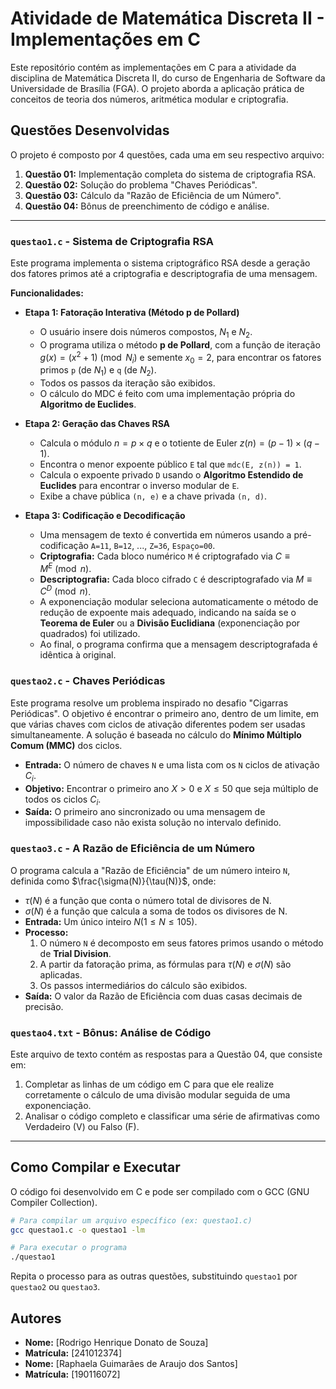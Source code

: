 # Atividade de Matemática Discreta II - Implementações em C

Este repositório contém as implementações em C para a atividade da disciplina de Matemática Discreta II, do curso de Engenharia de Software da Universidade de Brasília (FGA). O projeto aborda a aplicação prática de conceitos de teoria dos números, aritmética modular e criptografia.

## Questões Desenvolvidas

O projeto é composto por 4 questões, cada uma em seu respectivo arquivo:

1.  **Questão 01:** Implementação completa do sistema de criptografia RSA.
2.  **Questão 02:** Solução do problema "Chaves Periódicas".
3.  **Questão 03:** Cálculo da "Razão de Eficiência de um Número".
4.  **Questão 04:** Bônus de preenchimento de código e análise.

-----

### **`questao1.c`** - Sistema de Criptografia RSA

Este programa implementa o sistema criptográfico RSA desde a geração dos fatores primos até a criptografia e descriptografia de uma mensagem.

**Funcionalidades:**

  * **Etapa 1: Fatoração Interativa (Método p de Pollard)**

      * O usuário insere dois números compostos, $N_1$ e $N_2$.
      * O programa utiliza o método **p de Pollard**, com a função de iteração $g(x) = (x^2 + 1) \pmod{N_i}$ e semente $x_0=2$, para encontrar os fatores primos `p` (de $N_1$) e `q` (de $N_2$).
      * Todos os passos da iteração são exibidos.
      * O cálculo do MDC é feito com uma implementação própria do **Algoritmo de Euclides**.

  * **Etapa 2: Geração das Chaves RSA**

      * Calcula o módulo $n = p \times q$ e o totiente de Euler $z(n) = (p-1) \times (q-1)$.
      * Encontra o menor expoente público `E` tal que `mdc(E, z(n)) = 1`.
      * Calcula o expoente privado `D` usando o **Algoritmo Estendido de Euclides** para encontrar o inverso modular de `E`.
      * Exibe a chave pública `(n, e)` e a chave privada `(n, d)`.

  * **Etapa 3: Codificação e Decodificação**

      * Uma mensagem de texto é convertida em números usando a pré-codificação `A=11`, `B=12`, ..., `Z=36`, `Espaço=00`.
      * **Criptografia:** Cada bloco numérico `M` é criptografado via $C \equiv M^E \pmod{n}$.
      * **Descriptografia:** Cada bloco cifrado `C` é descriptografado via $M \equiv C^D \pmod{n}$.
      * A exponenciação modular seleciona automaticamente o método de redução de expoente mais adequado, indicando na saída se o **Teorema de Euler** ou a **Divisão Euclidiana** (exponenciação por quadrados) foi utilizado.
      * Ao final, o programa confirma que a mensagem descriptografada é idêntica à original.

### **`questao2.c`** - Chaves Periódicas

Este programa resolve um problema inspirado no desafio "Cigarras Periódicas". O objetivo é encontrar o primeiro ano, dentro de um limite, em que várias chaves com ciclos de ativação diferentes podem ser usadas simultaneamente. A solução é baseada no cálculo do **Mínimo Múltiplo Comum (MMC)** dos ciclos.

  * **Entrada:** O número de chaves `N` e uma lista com os `N` ciclos de ativação $C_i$.
  * **Objetivo:** Encontrar o primeiro ano $X > 0$ e $X \le 50$ que seja múltiplo de todos os ciclos $C_i$.
  * **Saída:** O primeiro ano sincronizado ou uma mensagem de impossibilidade caso não exista solução no intervalo definido.

### **`questao3.c`** - A Razão de Eficiência de um Número

O programa calcula a "Razão de Eficiência" de um número inteiro `N`, definida como $\frac{\sigma(N)}{\tau(N)}$, onde:

  * $\tau(N)$ é a função que conta o número total de divisores de N.
  * $\sigma(N)$ é a função que calcula a soma de todos os divisores de N.
  * **Entrada:** Um único inteiro $N (1 \le N \le 105)$.
  * **Processo:**
    1.  O número `N` é decomposto em seus fatores primos usando o método de **Trial Division**.
    2.  A partir da fatoração prima, as fórmulas para $\tau(N)$ e $\sigma(N)$ são aplicadas.
    3.  Os passos intermediários do cálculo são exibidos.
  * **Saída:** O valor da Razão de Eficiência com duas casas decimais de precisão.

### **`questao4.txt`** - Bônus: Análise de Código

Este arquivo de texto contém as respostas para a Questão 04, que consiste em:

1.  Completar as linhas de um código em C para que ele realize corretamente o cálculo de uma divisão modular seguida de uma exponenciação.
2.  Analisar o código completo e classificar uma série de afirmativas como Verdadeiro (V) ou Falso (F).

-----

## Como Compilar e Executar

O código foi desenvolvido em C e pode ser compilado com o GCC (GNU Compiler Collection).

```bash
# Para compilar um arquivo específico (ex: questao1.c)
gcc questao1.c -o questao1 -lm

# Para executar o programa
./questao1
```

Repita o processo para as outras questões, substituindo `questao1` por `questao2` ou `questao3`.

## Autores

  * **Nome:** [Rodrigo Henrique Donato de Souza]
  * **Matrícula:** [241012374]
  * **Nome:** [Raphaela Guimarães de Araujo dos Santos]
  * **Matrícula:** [190116072]
